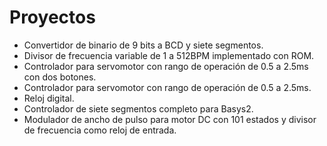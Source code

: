 Proyectos
=====

* Convertidor de binario de 9 bits a BCD y siete segmentos.
* Divisor de frecuencia variable de 1 a 512BPM implementado con ROM.
* Controlador para servomotor con rango de operación de 0.5 a 2.5ms con dos botones.
* Controlador para servomotor con rango de operación de 0.5 a 2.5ms.
* Reloj digital.
* Controlador de siete segmentos completo para Basys2.
* Modulador de ancho de pulso para motor DC con 101 estados y divisor de frecuencia como reloj de entrada.
